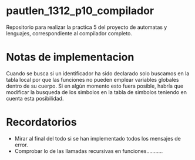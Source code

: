 # pautlen_1312_p10_compilador

Repositorio para realizar la practica 5 del proyecto de automatas y lenguajes, 
correspondiente al compilador completo.

# Notas de implementacion

Cuando se busca si un identificador ha sido declarado solo buscamos en la tabla
local por que las funciones no pueden emplear variables globales dentro
de su cuerpo. Si en algún momento esto fuera posible, habría que modificar
la busqueda de los simbolos en la tabla de simbolos teniendo en cuenta 
esta posibilidad.

# Recordatorios

- Mirar al final del todo si se han implementado todos los mensajes de error.
- Comprobar lo de las llamadas recursivas en funciones...........
